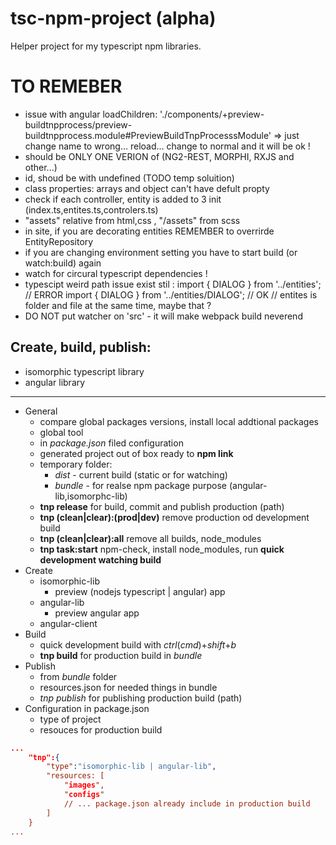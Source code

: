 # tsc-npm-project (alpha)

Helper project for my typescript npm libraries.




# TO REMEBER
- issue with angular loadChildren: './components/+preview-buildtnpprocess/preview-buildtnpprocess.module#PreviewBuildTnpProcesssModule'
     => just change name to wrong... reload... change to  normal and it will be ok !
- should be ONLY ONE VERION of (NG2-REST, MORPHI, RXJS and other...)
- id, shoud be with undefined (TODO temp soluition)
- class properties: arrays and object can't have defult propty
 - check if each controller, entity is added to 3 init (index.ts,entites.ts,controlers.ts)
 - "assets" relative from html,css ,  "/assets" from scss
- in site, if you are decorating entities REMEMBER to overrirde EntityRepository
- if you are changing environment setting you have to start build (or watch:build) again
- watch for circural typescript dependencies !
- typescipt weird path issue exist stil  :
import { DIALOG } from '../entities'; // ERROR 
import { DIALOG } from '../entities/DIALOG'; // OK
// entites is folder and file at the same time, maybe that ?
- DO NOT put watcher on 'src' - it will make webpack build neverend

## Create, build, publish:
- isomorphic typescript library
- angular library

---


- General
    - compare global packages versions, install local addtional packages
    - global tool
    - in *package.json* filed configuration 
    - generated project out of box ready to **npm link**
    - temporary folder:
        - *dist* - current build (static or for watching)
        - *bundle* - for realse npm package purpose (angular-lib,isomorphc-lib)
    - **tnp release** for build, commit and publish production (path)
    - **tnp (clean|clear):(prod|dev)** remove production od development build
    - **tnp (clean|clear):all** remove all builds, node_modules
    - **tnp task:start** npm-check, install node_modules, run **quick development watching build**
- Create
    - isomorphic-lib
        - preview (nodejs typescript | angular) app
    - angular-lib
        - preview angular app
    - angular-client        
- Build
    - quick development build with *ctrl*(*cmd*)+*shift*+*b*
    - **tnp build** for production build in *bundle*
- Publish
    - from *bundle* folder
    - resources.json for needed things in bundle
    - *tnp publish* for publishing production build (path)
- Configuration in package.json
    - type of project
    - resouces for production build
```json
...
    "tnp":{
        "type":"isomorphic-lib | angular-lib",
        "resources: [
            "images",
            "configs"
            // ... package.json already include in production build
        ]
    }
...
```
